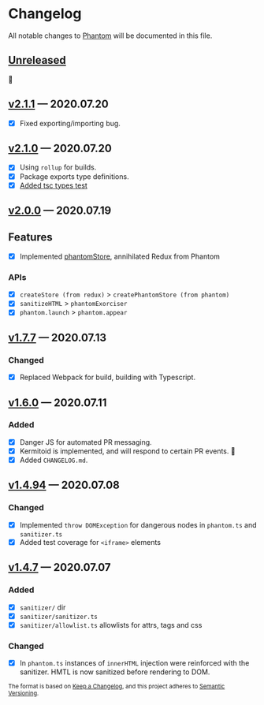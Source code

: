 # Changelog

All notable changes to [Phantom](https://github.com/sidiousvic/phantom) will be documented in this file.

## [Unreleased]

👻

## [v2.1.1] — 2020.07.20

- [x] Fixed exporting/importing bug.

## [v2.1.0] — 2020.07.20

- [x] Using `rollup` for builds.
- [x] Package exports type definitions.
- [x] [Added tsc types test](./spec/types.test.ts)

## [v2.0.0] — 2020.07.19

## Features

- [x] Implemented [phantomStore](https://github.com/sidiousvic/phantom#manage-state), annihilated Redux from Phantom

### APIs

- [x] `createStore (from redux)` > `createPhantomStore (from phantom)`
- [x] `sanitizeHTML` > `phantomExorciser`
- [x] `phantom.launch` > `phantom.appear`

## [v1.7.7] — 2020.07.13

### Changed

- [x] Replaced Webpack for build, building with Typescript.

## [v1.6.0] — 2020.07.11

### Added

- [x] Danger JS for automated PR messaging.
- [x] Kermitoid is implemented, and will respond to certain PR events. 🐸
- [x] Added `CHANGELOG.md`.

## [v1.4.94] — 2020.07.08

### Changed

- [x] Implemented `throw DOMException` for dangerous nodes in `phantom.ts` and `sanitizer.ts`
- [x] Added test coverage for `<iframe>` elements

## [v1.4.7] — 2020.07.07

### Added

- [x] `sanitizer/` dir
- [x] `sanitizer/sanitizer.ts`
- [x] `sanitizer/allowlist.ts` allowlists for attrs, tags and css

### Changed

- [x] In `phantom.ts` instances of `innerHTML` injection were reinforced with the sanitizer. HMTL is now sanitized before rendering to DOM.

[unreleased]: https://github.com/sidiousvic/phantom/compare/v2.1.0...HEAD
[v2.1.1]: https://github.com/sidiousvic/phantom/compare/v2.1.0...v2.1.1
[v2.1.0]: https://github.com/sidiousvic/phantom/compare/v2.0.0...v2.1.0
[v2.0.0]: https://github.com/sidiousvic/phantom/compare/v1.7.7...v2.0.0
[v1.7.7]: https://github.com/sidiousvic/phantom/compare/v1.6.0...v1.7.7
[v1.6.0]: https://github.com/sidiousvic/phantom/compare/v1.4.94...v1.6.0
[v1.4.94]: https://github.com/sidiousvic/phantom/compare/v1.4.93...v1.4.94
[v1.4.7]: https://github.com/sidiousvic/phantom/compare/v1.4.6...v1.4.7

<sub>The format is based on [Keep a Changelog](https://keepachangelog.com/en/1.0.0/),
and this project adheres to [Semantic Versioning](https://semver.org/spec/v2.0.0.html).</sub>
